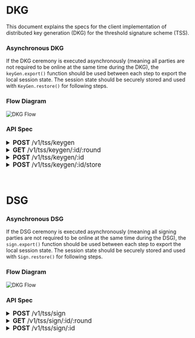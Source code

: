 # DKG
This document explains the specs for the client implementation of distributed key generation (DKG) for the threshold signature scheme (TSS).


### Asynchronous DKG
If the DKG ceremony is executed asynchronously (meaning all parties are not required to be online at the same time during the DKG), the `keyGen.export()` function should be used between each step to export the local session state. The session state should be securely stored and used with `KeyGen.restore()` for following steps.

### Flow Diagram
![DKG Flow](https://drive.google.com/uc?export=view&id=1A-zzWamhDmFzPY7GUqYNvc8BFHMUM22c)

### API Spec
<details>
<summary style="font-size:17px"><span style="font-weight:bold">POST</span> /v1/tss/keygen</summary>

Initialize the `KeyGen` class with a seed that is the derived private key.

> E.g.: given your HD master key, derive an Ethereum key along the Ethereum standard path m/44'/60'/0'/\<index>. The resulting private key will be the seed for the KeyGen class.

**If you are creating a session**, your partyId should be 0.

**If you are joining a session**, the join code should have your partyId.

### Request body:
```typescript
{
  sessionId: string,
  message: {
    partyId: number,
    publicKey: string,
    broadcastMessages: Array<string>
  }
}

```

### Response body:
```typescript
{
  error?: string,
  result?: {
    sessionId: string
  }
}
```

</details>

<details>
<summary style="font-size:17px"><span style="font-weight:bold">GET</span> /v1/tss/keygen/:id/:round</summary>

### Request body:
```typescript
None
```

### Response body:
```typescript
{
  error?: string,
  result?: {
    sessionId: string,
    round: number,
    messages: Array<{
      partyId: number,
      publicKey: string,
      p2pMessages: Array<string>,
      broadcastMessages: Array<string>
    }>,
  }
}
```
</details>

<details>
<summary style="font-size:17px"><span style="font-weight:bold">POST</span> /v1/tss/keygen/:id</summary>

### Request body:
```typescript
{
  message?: { // provided during rounds
    round: number,
    partyId: number,
    publicKey: string,
    p2pMessages: Array<string>,
    broadcastMessages: Array<string>
  },
  address?: string, // provided after the final round
}
```

### Response body:
```typescript
{
  error?: string,
}
```
</details>

<details>
<summary style="font-size:17px"><span style="font-weight:bold">POST</span> /v1/tss/keygen/:id/store</summary>

> THIS IS A SUB-OPTIMAL ENDPOINT. We do NOT want users to be dependent on our servers for recovering their funds. However, this is a stop-gap until we have DKG recovery implemented.

### Request body:
```typescript
{
  keychain?: string, // keychain encrypted with seed (or perhaps a derivation of seed?)
}
```

### Response body:
```typescript
{
  error?: string,
}
```
</details>

<span style="padding:20px"> </span>

# DSG

### Asynchronous DSG
If the DSG ceremony is executed asynchronously (meaning all signing parties are not required to be online at the same time during the DSG), the `sign.export()` function should be used between each step to export the local session state. The session state should be securely stored and used with `Sign.restore()` for following steps.

### Flow Diagram
![DKG Flow](https://drive.google.com/uc?export=view&id=1cU_m5wzpPUCcrhTIS0-gWWopdOIa_wYx)

### API Spec
<details>
<summary style="font-size:17px"><span style="font-weight:bold">POST</span> /v1/tss/sign</summary>

### Request body:
```typescript
{
  sessionId: string,
  message: {
    partyId: number,
    publicKey: string,
    broadcastMessages: Array<string>
  }
}

```

### Response body:
```typescript
{
  error?: string,
  result?: {
    sessionId: string
  }
}
```

</details>

<details>
<summary style="font-size:17px"><span style="font-weight:bold">GET</span> /v1/tss/sign/:id/:round</summary>

### Request body:
```typescript
None
```

### Response body:
```typescript
{
  error?: string,
  result?: {
    sessionId: string,
    round: number,
    messages: Array<{
      partyId: number,
      publicKey: string,
      p2pMessages: Array<string>,
      broadcastMessages: Array<string>
    }>,
  }
}
```
</details>

<details>
<summary style="font-size:17px"><span style="font-weight:bold">POST</span> /v1/tss/sign/:id</summary>

### Request body:
```typescript
{
  message?: { // provided during rounds
    round: number,
    partyId: number,
    publicKey: string,
    p2pMessages: Array<string>,
    broadcastMessages: Array<string>
  },
  signature?: string, // provided after the final round
}
```

### Response body:
```typescript
{
  error?: string,
}
```
</details>